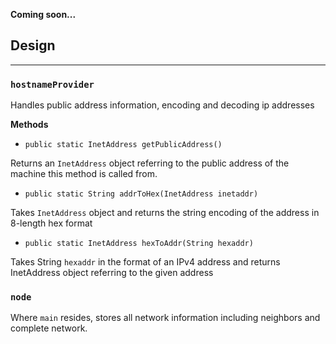 **Coming soon...**

## Design

---

### `hostnameProvider`

Handles public address information, encoding and decoding ip addresses

**Methods**

- `public static InetAddress getPublicAddress()`

Returns an `InetAddress` object referring to the public address of the machine this method is called from.

- `public static String addrToHex(InetAddress inetaddr)`

Takes `InetAddress` object and returns the string encoding of the address in 8-length hex format

- `public static InetAddress hexToAddr(String hexaddr)`

Takes String `hexaddr` in the format of an IPv4 address and returns InetAddress object referring to the given address





### `node`

Where `main` resides, stores all network information including neighbors and complete network.

